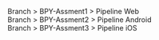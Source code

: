 Branch > BPY-Assment1 > Pipeline Web\
Branch > BPY-Assment2 > Pipeline Android\
Branch > BPY-Assment3 > Pipeline iOS